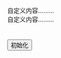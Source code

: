 <div class="dropdown">
  <DropdownMenu name="菜单" :options="options" @change="change"></DropdownMenu>
  <Dropdown name="自定义内容">
      自定义内容.........
      <br> 自定义内容.........
  </Dropdown>
  <Dropdown name="日期">
      <DateInline v-model="date"></DateInline>
  </Dropdown>
  <Dropdown name="日期范围">
      <DateInline v-model="date"></DateInline><DateInline v-model="date"></DateInline>
  </Dropdown>
  <Dropdown name="滑块">
      <div class="bubble" @click.stop>
        <Slider :min="0" :max="500" :step="5" v-model="data2"></Slider>
        <Slider :min="0" :max="500" :step="5" v-model="data2" range></Slider>
      </div>
  </Dropdown>
  <DropdownRange name="范围" unit="元" :step="5" :options="rangeOptions" v-model="data2" @change="change({'floor':{'$scope':$event}})"></DropdownRange>
  <Button @click="reset">初始化</Button>
  <DropdownMenu class="fr" name="右自适应" :options="options2" @change="change"></DropdownMenu>
</div>

<script>
export default {
  data() {
    return {
      options: {
        添加: "v1",
        移动: "v2",
        删除: "v3"
      },
      data1: [220, 430],
      data2: [99, 360],
      rangeOptions: [[0, 100], [100, 200], [200, 300], [300, 400], [400, 500]],
      options2: {
        价格: "v1",
        "时间---------------": "v2",
        状态: "v3"
      },
      date: "2018-2-26"
    };
  },
  methods: {
    change(data) {
      // console.log(data);
    },
    reset() {
      this.$children.forEach(item => {
        item._Reset && item._Reset();
      });
    }
  }
};
</script>

<style lang="scss">
.dropdown {
  .bubble {
    width: 260px;
    padding: 18px;
  }
}
</style>

